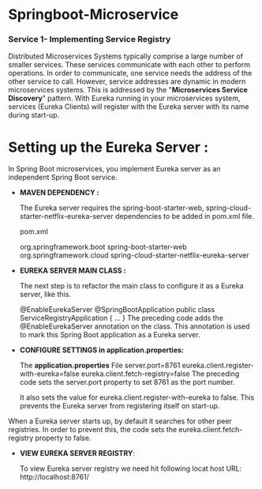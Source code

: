 # Springboot-Microservice
### Service 1- Implementing Service Registry

Distributed Microservices Systems typically comprise a large number of smaller services. These services communicate with each other to perform operations. In order to communicate, one service needs the address of the other service to call. However, service addresses are dynamic in modern microservices systems. 
This is addressed by the "**Microservices Service Discovery**" pattern. 
With Eureka running in your microservices system, services (Eureka Clients) will register with the Eureka server with its name during start-up. 

# Setting up the Eureka Server : 
In Spring Boot microservices, you implement Eureka server as an independent Spring Boot service.

- **MAVEN DEPENDENCY :**

    The Eureka server requires the spring-boot-starter-web, spring-cloud-starter-netflix-eureka-server dependencies to be added in pom.xml file.

    pom.xml

    <dependency>
       <groupId>org.springframework.boot</groupId>
        <artifactId>spring-boot-starter-web</artifactId>
    </dependency>
    <dependency>
        <groupId>org.springframework.cloud</groupId>
        <artifactId>spring-cloud-starter-netflix-eureka-server</artifactId>
    </dependency>


- **EUREKA SERVER MAIN CLASS :**

    The next step is to refactor the main class to configure it as a Eureka server, like this.

    @EnableEurekaServer
    @SpringBootApplication
    public class ServiceRegistryApplication { ... }
    The preceding code adds the @EnableEurekaServer annotation on the class. This annotation is used to mark this Spring Boot application as a Eureka server.

- **CONFIGURE SETTINGS in application.properties:**

   The **application.properties** File
   server.port=8761
   eureka.client.register-with-eureka=false
   eureka.client.fetch-registry=false
   The preceding code sets the server.port property to set 8761 as the port number.

   It also sets the value for eureka.client.register-with-eureka to false. This prevents the Eureka server from registering itself on start-up.

When a Eureka server starts up, by default it searches for other peer registries. In order to prevent this, the code sets the eureka.client.fetch-registry property to false.

- **VIEW EUREKA SERVER REGISTRY**:

	To view Eureka server registry we need hit following locat host URL:
	http://localhost:8761/

